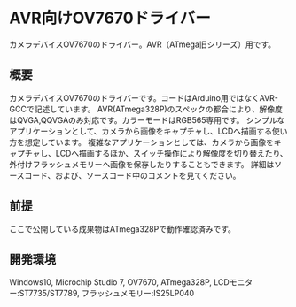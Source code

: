 # AVR向けOV7670ドライバー
カメラデバイスOV7670のドライバー。AVR（ATmega旧シリーズ）用です。

## 概要
カメラデバイスOV7670のドライバーです。コードはArduino用ではなくAVR-GCCで記述しています。
AVR(ATmega328P)のスペックの都合により、解像度はQVGA,QQVGAのみ対応です。カラーモードはRGB565専用です。
シンプルなアプリケーションとして、カメラから画像をキャプチャし、LCDへ描画する使い方を想定しています。
複雑なアプリケーションとしては、カメラから画像をキャプチャし、LCDへ描画するほか、スイッチ操作により解像度を切り替えたり、外付けフラッシュメモリーへ画像を保存したりすることもできます。
詳細はソースコード、および、ソースコード中のコメントを見てください。

## 前提
ここで公開している成果物はATmega328Pで動作確認済みです。  

## 開発環境
Windows10, Microchip Studio 7, OV7670, ATmega328P, LCDモニター:ST7735/ST7789, フラッシュメモリー:IS25LP040
